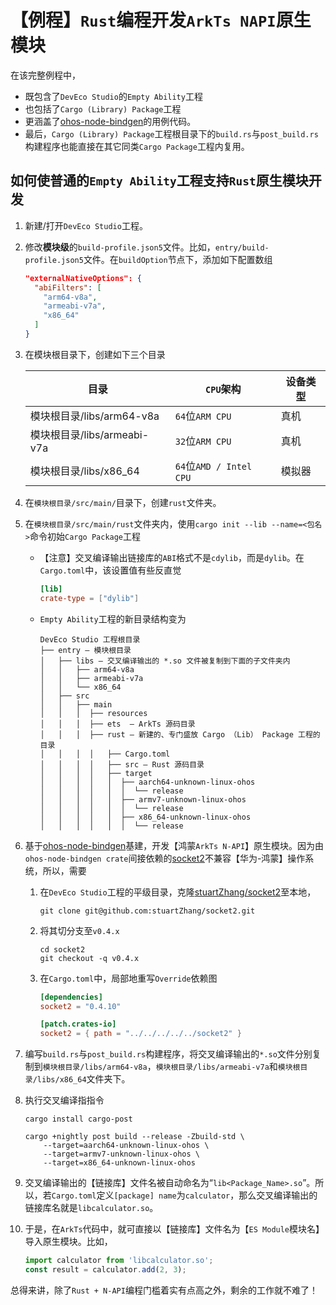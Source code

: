 # 【例程】`Rust`编程开发`ArkTs NAPI`原生模块

在该完整例程中，

* 既包含了`DevEco Studio`的`Empty Ability`工程
* 也包括了`Cargo (Library) Package`工程
* 更涵盖了[ohos-node-bindgen](https://github.com/stuartZhang/node-bindgen)的用例代码。
* 最后，`Cargo (Library) Package`工程根目录下的`build.rs`与`post_build.rs`构建程序也能直接在其它同类`Cargo Package`工程内复用。

## 如何使普通的`Empty Ability`工程支持`Rust`原生模块开发

1. 新建/打开`DevEco Studio`工程。
2. 修改**模块级**的`build-profile.json5`文件。比如，`entry/build-profile.json5`文件。在`buildOption`节点下，添加如下配置数组

    ```json
    "externalNativeOptions": {
      "abiFilters": [
        "arm64-v8a",
        "armeabi-v7a",
        "x86_64"
      ]
    }
    ```

3. 在模块根目录下，创建如下三个目录

    |目录|`CPU`架构|设备类型|
    |----|---------|------|
    |模块根目录/libs/arm64-v8a|`64`位`ARM CPU`|真机|
    |模块根目录/libs/armeabi-v7a|`32`位`ARM CPU`|真机|
    |模块根目录/libs/x86_64|`64`位`AMD / Intel CPU`|模拟器|

4. 在`模块根目录/src/main/`目录下，创建`rust`文件夹。
5. 在`模块根目录/src/main/rust`文件夹内，使用`cargo init --lib --name=<包名>`命令初始`Cargo Package`工程
   * 【注意】交叉编译输出链接库的`ABI`格式不是`cdylib`，而是`dylib`。在`Cargo.toml`中，该设置值有些反直觉

        ```toml
        [lib]
        crate-type = ["dylib"]
        ```

   * `Empty Ability`工程的新目录结构变为

        ```shell
        DevEco Studio 工程根目录
        ├── entry — 模块根目录
        │   ├── libs — 交叉编译输出的 *.so 文件被复制到下面的子文件夹内
        │   │   ├── arm64-v8a
        │   │   ├── armeabi-v7a
        │   │   └── x86_64
        │   ├── src
        │   │   ├── main
        │   │   │  ├── resources
        │   │   │  ├── ets  — ArkTs 源码目录
        │   │   │  ├── rust — 新建的、专门盛放 Cargo （Lib） Package 工程的目录
        │   │   │  │   ├── Cargo.toml
        │   │   │  │   ├── src — Rust 源码目录
        │   │   │  │   ├── target
        │   │   │  │   │  ├── aarch64-unknown-linux-ohos
        │   │   │  │   │  │  └── release
        │   │   │  │   │  ├── armv7-unknown-linux-ohos
        │   │   │  │   │  │  └── release
        │   │   │  │   │  ├── x86_64-unknown-linux-ohos
        │   │   │  │   │  │  └── release
        ```

6. 基于[ohos-node-bindgen](https://github.com/stuartZhang/node-bindgen)基建，开发【鸿蒙`ArkTs N-API`】原生模块。因为由`ohos-node-bindgen crate`间接依赖的[socket2](https://crates.io/crates/socket2)不兼容【华为-鸿蒙】操作系统，所以，需要
   1. 在`DevEco Studio`工程的平级目录，克隆[stuartZhang/socket2](https://github.com/stuartZhang/socket2)至本地，

        ```shell
        git clone git@github.com:stuartZhang/socket2.git
        ```

   2. 将其切分支至`v0.4.x`

        ```shell
        cd socket2
        git checkout -q v0.4.x
        ```

   3. 在`Cargo.toml`中，局部地重写`Override`依赖图

        ```toml
        [dependencies]
        socket2 = "0.4.10"

        [patch.crates-io]
        socket2 = { path = "../../../../../socket2" }
        ```

7. 编写`build.rs`与`post_build.rs`构建程序，将交叉编译输出的`*.so`文件分别复制到`模块根目录/libs/arm64-v8a`，`模块根目录/libs/armeabi-v7a`和`模块根目录/libs/x86_64`文件夹下。
8. 执行交叉编译指指令

    ```shell
    cargo install cargo-post

    cargo +nightly post build --release -Zbuild-std \
        --target=aarch64-unknown-linux-ohos \
        --target=armv7-unknown-linux-ohos \
        --target=x86_64-unknown-linux-ohos
    ```

9.  交叉编译输出的【链接库】文件名被自动命名为“`lib<Package_Name>.so`”。所以，若`Cargo.toml`定义`[package] name`为`calculator`，那么交叉编译输出的链接库名就是`libcalculator.so`。
10. 于是，在`ArkTs`代码中，就可直接以【链接库】文件名为【`ES Module`模块名】导入原生模块。比如，

    ```typescript
    import calculator from 'libcalculator.so';
    const result = calculator.add(2, 3);
    ```

总得来讲，除了`Rust + N-API`编程门槛着实有点高之外，剩余的工作就不难了！
